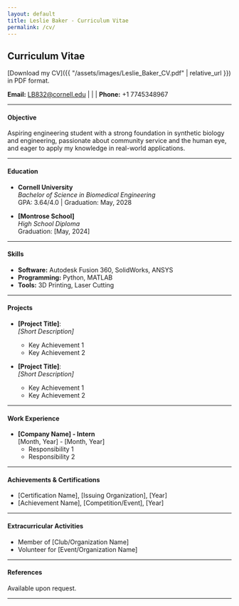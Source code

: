 ```yaml
---
layout: default
title: Leslie Baker - Curriculum Vitae
permalink: /cv/
---
```

## Curriculum Vitae

[Download my CV]({{ "/assets/images/Leslie_Baker_CV.pdf" | relative_url }}) in PDF format.


**Email:** [LB832@cornell.edu](mailto:LB832@cornell.edu) | | | **Phone:** +1 7745348967

---

#### Objective
Aspiring engineering student with a strong foundation in synthetic biology and engineering, passionate about community service and the human eye, and eager to apply my knowledge in real-world applications.

---

#### Education
- **Cornell University**  
  *Bachelor of Science in Biomedical Engineering*  
  GPA: 3.64/4.0 | Graduation: May, 2028

- **[Montrose School]**  
  *High School Diploma*  
  Graduation: [May, 2024]

---

#### Skills
- **Software:** Autodesk Fusion 360, SolidWorks, ANSYS  
- **Programming:** Python, MATLAB  
- **Tools:** 3D Printing, Laser Cutting  

---

#### Projects
- **[Project Title]**:  
  *[Short Description]*  
  - Key Achievement 1  
  - Key Achievement 2  

- **[Project Title]**:  
  *[Short Description]*  
  - Key Achievement 1  
  - Key Achievement 2  

---

#### Work Experience
- **[Company Name] - Intern**  
  [Month, Year] - [Month, Year]  
  - Responsibility 1  
  - Responsibility 2  

---

#### Achievements & Certifications
- [Certification Name], [Issuing Organization], [Year]  
- [Achievement Name], [Competition/Event], [Year]  

---

#### Extracurricular Activities
- Member of [Club/Organization Name]  
- Volunteer for [Event/Organization Name]  

---

#### References
Available upon request.

---
